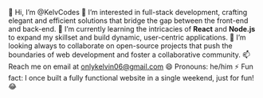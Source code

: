 👋 Hi, I’m @KelvCodes
👀 I’m interested in full-stack development, crafting elegant and efficient solutions that bridge the gap between the front-end and back-end.
🌱 I’m currently learning the intricacies of **React** and **Node.js** to expand my skillset and build dynamic, user-centric applications.
💞️ I’m looking always to collaborate on open-source projects that push the boundaries of web development and foster a collaborative community.
📫 Reach me on email at onlykelvin06@gmail.com 
😄 Pronouns: he/him 
⚡ Fun fact: I once built a fully functional website in a single weekend, just for fun!😂 

<!---
KelvCodes/KelvCodes is a ✨ special ✨ repository because its `README.md` (this file) appears on your GitHub profile.
You can click the Preview link to take a look at your changes.
--->
